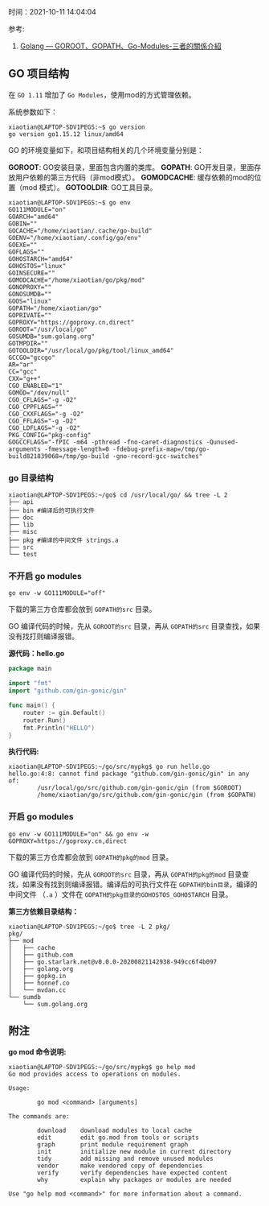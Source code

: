 时间：2021-10-11 14:04:04

参考:

1. [Golang — GOROOT、GOPATH、Go-Modules-三者的關係介紹](https://medium.com/%E4%BC%81%E9%B5%9D%E4%B9%9F%E6%87%82%E7%A8%8B%E5%BC%8F%E8%A8%AD%E8%A8%88/golang-goroot-gopath-go-modules-%E4%B8%89%E8%80%85%E7%9A%84%E9%97%9C%E4%BF%82%E4%BB%8B%E7%B4%B9-d17481d7a655)

## GO 项目结构

在 `GO 1.11` 增加了 `Go Modules`，使用mod的方式管理依赖。

系统参数如下：

```shell
xiaotian@LAPTOP-SDV1PEGS:~$ go version
go version go1.15.12 linux/amd64
```

GO 的环境变量如下，和项目结构相关的几个环境变量分别是：

**GOROOT**: GO安装目录，里面包含内置的类库。
**GOPATH**: GO开发目录，里面存放用户依赖的第三方代码（非mod模式）。
**GOMODCACHE**: 缓存依赖的mod的位置（mod 模式）。
**GOTOOLDIR**: GO工具目录。

```shell
xiaotian@LAPTOP-SDV1PEGS:~$ go env
GO111MODULE="on"
GOARCH="amd64"
GOBIN=""
GOCACHE="/home/xiaotian/.cache/go-build"
GOENV="/home/xiaotian/.config/go/env"
GOEXE=""
GOFLAGS=""
GOHOSTARCH="amd64"
GOHOSTOS="linux"
GOINSECURE=""
GOMODCACHE="/home/xiaotian/go/pkg/mod"
GONOPROXY=""
GONOSUMDB=""
GOOS="linux"
GOPATH="/home/xiaotian/go"
GOPRIVATE=""
GOPROXY="https://goproxy.cn,direct"
GOROOT="/usr/local/go"
GOSUMDB="sum.golang.org"
GOTMPDIR=""
GOTOOLDIR="/usr/local/go/pkg/tool/linux_amd64"
GCCGO="gccgo"
AR="ar"
CC="gcc"
CXX="g++"
CGO_ENABLED="1"
GOMOD="/dev/null"
CGO_CFLAGS="-g -O2"
CGO_CPPFLAGS=""
CGO_CXXFLAGS="-g -O2"
CGO_FFLAGS="-g -O2"
CGO_LDFLAGS="-g -O2"
PKG_CONFIG="pkg-config"
GOGCCFLAGS="-fPIC -m64 -pthread -fno-caret-diagnostics -Qunused-arguments -fmessage-length=0 -fdebug-prefix-map=/tmp/go-build821839068=/tmp/go-build -gno-record-gcc-switches"
```

### go 目录结构

```shell
xiaotian@LAPTOP-SDV1PEGS:~/go$ cd /usr/local/go/ && tree -L 2
├── api
├── bin #编译后的可执行文件
├── doc
├── lib
├── misc
├── pkg #编译的中间文件 strings.a
├── src
└── test
```

### 不开启 go modules

```shell
go env -w GO111MODULE="off"
```

下载的第三方仓库都会放到 `GOPATH的src` 目录。

GO 编译代码的时候，先从 `GOROOT的src` 目录，再从 `GOPATH的src` 目录查找，如果没有找打则编译报错。

**源代码：hello.go**

```go
package main

import "fmt"
import "github.com/gin-gonic/gin"

func main() {
    router := gin.Default()
    router.Run()
    fmt.Println("HELLO")
}
```

**执行代码:**

```shell
xiaotian@LAPTOP-SDV1PEGS:~/go/src/mypkg$ go run hello.go
hello.go:4:8: cannot find package "github.com/gin-gonic/gin" in any of:
        /usr/local/go/src/github.com/gin-gonic/gin (from $GOROOT)
        /home/xiaotian/go/src/github.com/gin-gonic/gin (from $GOPATH)
```

### 开启 go modules

```shell
go env -w GO111MODULE="on" && go env -w GOPROXY=https://goproxy.cn,direct
```

下载的第三方仓库都会放到 `GOPATH的pkg的mod` 目录。

GO 编译代码的时候，先从 `GOROOT的src` 目录，再从 `GOPATH的pkg的mod` 目录查找，如果没有找到则编译报错。编译后的可执行文件在 `GOPATH的bin目录`，编译的中间文件 （`.a` ）文件在 `GOPATH的pkg目录的GOHOSTOS_GOHOSTARCH` 目录。

**第三方依赖目录结构：**

```shell
xiaotian@LAPTOP-SDV1PEGS:~/go$ tree -L 2 pkg/
pkg/
├── mod
│   ├── cache
│   ├── github.com
│   ├── go.starlark.net@v0.0.0-20200821142938-949cc6f4b097
│   ├── golang.org
│   ├── gopkg.in
│   ├── honnef.co
│   └── mvdan.cc
└── sumdb
    └── sum.golang.org
```


## 附注

**go mod 命令说明:**

```shell
xiaotian@LAPTOP-SDV1PEGS:~/go/src/mypkg$ go help mod
Go mod provides access to operations on modules.

Usage:

        go mod <command> [arguments]

The commands are:

        download    download modules to local cache
        edit        edit go.mod from tools or scripts
        graph       print module requirement graph
        init        initialize new module in current directory
        tidy        add missing and remove unused modules
        vendor      make vendored copy of dependencies
        verify      verify dependencies have expected content
        why         explain why packages or modules are needed

Use "go help mod <command>" for more information about a command.
```